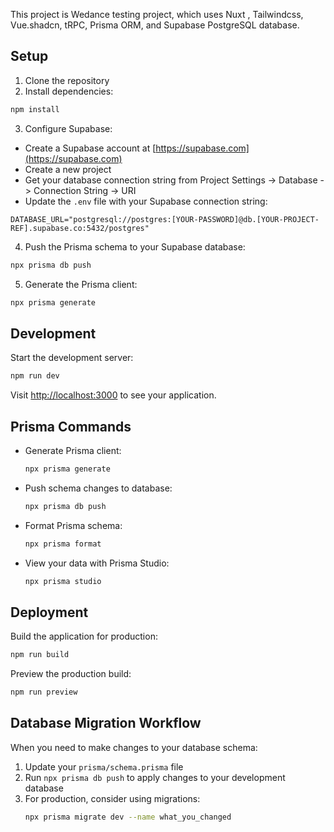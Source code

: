 
This project is Wedance testing project, which uses Nuxt , Tailwindcss,  Vue.shadcn, tRPC, Prisma ORM, and Supabase PostgreSQL database.

## Setup

1. Clone the repository
2. Install dependencies:

```bash
npm install
```

3. Configure Supabase:

- Create a Supabase account at [https://supabase.com](https://supabase.com)
- Create a new project
- Get your database connection string from Project Settings -> Database -> Connection String -> URI
- Update the `.env` file with your Supabase connection string:

```
DATABASE_URL="postgresql://postgres:[YOUR-PASSWORD]@db.[YOUR-PROJECT-REF].supabase.co:5432/postgres"
```

4. Push the Prisma schema to your Supabase database:

```bash
npx prisma db push
```


5. Generate the Prisma client:

```bash
npx prisma generate
```

## Development

Start the development server:

```bash
npm run dev
```

Visit [http://localhost:3000](http://localhost:3000) to see your application.

## Prisma Commands

- Generate Prisma client:
  ```bash
  npx prisma generate
  ```

- Push schema changes to database:
  ```bash
  npx prisma db push
  ```

- Format Prisma schema:
  ```bash
  npx prisma format
  ```

- View your data with Prisma Studio:
  ```bash
  npx prisma studio
  ```

## Deployment

Build the application for production:

```bash
npm run build
```

Preview the production build:

```bash
npm run preview
```

## Database Migration Workflow

When you need to make changes to your database schema:

1. Update your `prisma/schema.prisma` file
2. Run `npx prisma db push` to apply changes to your development database
3. For production, consider using migrations:
   ```bash
   npx prisma migrate dev --name what_you_changed
   ```

